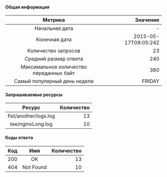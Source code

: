 #### Общая информация

|        Метрика        |     Значение |
|:---------------------:|-------------:|
| Начальная дата | -
| Конечная дата | 2015-05-17T08:05:24Z
| Количество запросов | 23
| Средний размер ответа | 240
| Максимальное количество переданных байт | 380
| Самый популярный день недели | FRIDAY

#### Запрашиваемые ресурсы

|     Ресурс      | Количество |
|:---------------:|-----------:|
| fist/another/logs.log | 13
| tee/nginxLong.log | 10


#### Коды ответа

| Код |          Имя          | Количество |
|:---:|:---------------------:|-----------:|
| 200 | OK | 13
| 404 | Not Found | 10
